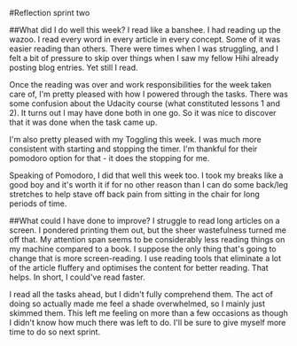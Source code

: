 #Reflection sprint two

##What did I do well this week?
I read like a banshee. I had reading up the wazoo. I read every word in every article in every concept. 
Some of it was easier reading than others. There were times when I was struggling, and I felt a bit of pressure to skip over things when I saw my fellow Hihi already posting blog entries. Yet still I read. 

Once the reading was over and work responsibilities for the week taken care of, I'm pretty pleased with how I powered through the tasks. There was some confusion about the Udacity course (what constituted lessons 1 and 2). It turns out I may have done both in one go. So it was nice to discover that it was done when the task came up. 

I'm also pretty pleased with my Toggling this week. I was much more consistent with starting and stopping the timer. I'm thankful for their pomodoro option for that - it does the stopping for me. 

Speaking of Pomodoro, I did that well this week too. I took my breaks like a good boy and it's worth it if for no other reason than I can do some back/leg stretches to help stave off back pain from sitting in the chair for long periods of time. 

##What could I have done to improve?
I struggle to read long articles on a screen. I pondered printing them out, but the sheer wastefulness turned me off that. My attention span seems to be considerably less reading things on my machine compared to a book. I suppose the only thing that's going to change that is more screen-reading. I use reading tools that eliminate a lot of the article fluffery and optimises the content for better reading. That helps. In short, I could've read faster.

I read all the tasks ahead, but I didn't fully comprehend them. The act of doing so actually made me feel a shade overwhelmed, so I mainly just skimmed them. This left me feeling on more than a few occasions as though I didn't know how much there was left to do. I'll be sure to give myself more time to do so next sprint.